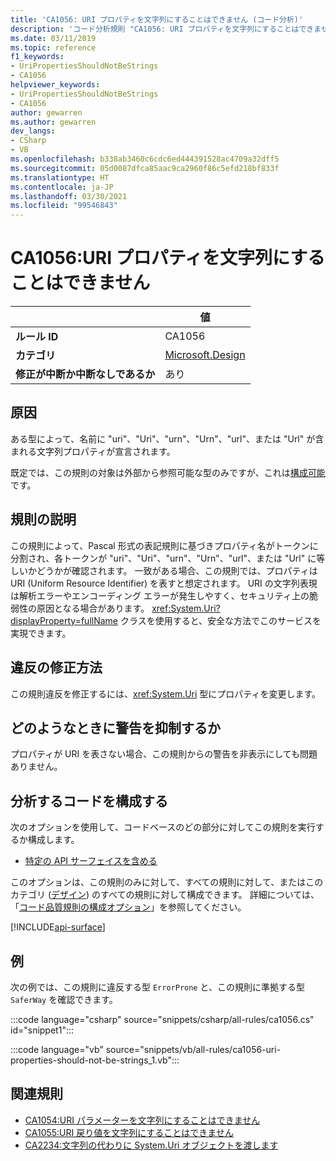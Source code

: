 ```yaml
---
title: 'CA1056: URI プロパティを文字列にすることはできません (コード分析)'
description: 'コード分析規則 "CA1056: URI プロパティを文字列にすることはできません" について説明します'
ms.date: 03/11/2019
ms.topic: reference
f1_keywords:
- UriPropertiesShouldNotBeStrings
- CA1056
helpviewer_keywords:
- UriPropertiesShouldNotBeStrings
- CA1056
author: gewarren
ms.author: gewarren
dev_langs:
- CSharp
- VB
ms.openlocfilehash: b338ab3460c6cdc6ed444391528ac4709a32dff5
ms.sourcegitcommit: 05d0087dfca85aac9ca2960f86c5efd218bf833f
ms.translationtype: HT
ms.contentlocale: ja-JP
ms.lasthandoff: 03/30/2021
ms.locfileid: "99546843"
---
```

# <a name="ca1056-uri-properties-should-not-be-strings"></a>CA1056:URI プロパティを文字列にすることはできません

| | 値 |
|-|-|
| **ルール ID** |CA1056|
| **カテゴリ** |[Microsoft.Design](design-warnings.md)|
| **修正が中断か中断なしであるか** |あり|

## <a name="cause"></a>原因

ある型によって、名前に "uri"、"Uri"、"urn"、"Urn"、"url"、または "Url" が含まれる文字列プロパティが宣言されます。

既定では、この規則の対象は外部から参照可能な型のみですが、これは[構成可能](#configure-code-to-analyze)です。

## <a name="rule-description"></a>規則の説明

この規則によって、Pascal 形式の表記規則に基づきプロパティ名がトークンに分割され、各トークンが "uri"、"Uri"、"urn"、"Urn"、"url"、または "Url" に等しいかどうかが確認されます。 一致がある場合、この規則では、プロパティは URI (Uniform Resource Identifier) を表すと想定されます。 URI の文字列表現は解析エラーやエンコーディング エラーが発生しやすく、セキュリティ上の脆弱性の原因となる場合があります。 <xref:System.Uri?displayProperty=fullName> クラスを使用すると、安全な方法でこのサービスを実現できます。

## <a name="how-to-fix-violations"></a>違反の修正方法

この規則違反を修正するには、<xref:System.Uri> 型にプロパティを変更します。

## <a name="when-to-suppress-warnings"></a>どのようなときに警告を抑制するか

プロパティが URI を表さない場合、この規則からの警告を非表示にしても問題ありません。

## <a name="configure-code-to-analyze"></a>分析するコードを構成する

次のオプションを使用して、コードベースのどの部分に対してこの規則を実行するか構成します。

- [特定の API サーフェイスを含める](#include-specific-api-surfaces)

このオプションは、この規則のみに対して、すべての規則に対して、またはこのカテゴリ ([デザイン](design-warnings.md)) のすべての規則に対して構成できます。 詳細については、「[コード品質規則の構成オプション](../code-quality-rule-options.md)」を参照してください。

[!INCLUDE[api-surface](~/includes/code-analysis/api-surface.md)]

## <a name="example"></a>例

次の例では、この規則に違反する型 `ErrorProne` と、この規則に準拠する型 `SaferWay` を確認できます。

:::code language="csharp" source="snippets/csharp/all-rules/ca1056.cs" id="snippet1":::

:::code language="vb" source="snippets/vb/all-rules/ca1056-uri-properties-should-not-be-strings_1.vb":::

## <a name="related-rules"></a>関連規則

- [CA1054:URI パラメーターを文字列にすることはできません](ca1054.md)
- [CA1055:URI 戻り値を文字列にすることはできません](ca1055.md)
- [CA2234:文字列の代わりに System.Uri オブジェクトを渡します](ca2234.md)
